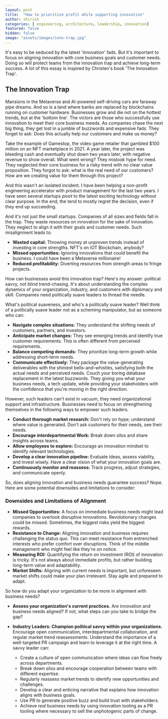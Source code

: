 ```yaml
---
layout: post
title:  "How to prioritize profit while supporting innovation"
author: shirish
categories: [ engineering, architecture, leadership, innovation]
featured: false
hidden: false
image: "assets/images/inno-trap.jpg"
---
```


It's easy to be seduced by the latest 'innovation' fads. But it's important to focus on aligning innovation with core business goals and customer needs. Doing so will protect teams from the innovation trap and achieve long-term success. A lot of this essay is inspired by Christen's book 'The Innovation Trap'.

## The Innovation Trap

Mansions in the Metaverse and AI-powered self-driving cars are faraway pipe dreams. And so is a land where banks are replaced by blockchains running on customer hardware. Businesses grow and die not on the hottest trends, but at the 'bottom line'. The victors are those who successfully use innovation to meet their core business meeds. As companies chase the next big thing, they get lost in a jumble of buzzwords and expensive fads. They forget to ask: Does this actually help our customers and make us money?

Take the example of Gamestop, the video game retailer that gambled $100 million on an NFT marketplace in 2021. A year later, the project was bleeding cash and eventually shut down two years later, with negative revenue to show overall. What went wrong? They mistook hype for need. They neglected their core business for a risky trend with no clear value proposition. They forgot to ask: what is the real need of our customers? How are we creating value for them through this project?

And this wasn't an isolated incident. I have been helping a non-profit engineering accelerator with product management for the last two years. I have seen several startups _pivot_ to the latest exciting technology without clear purpose. In the end, the tend to mostly regret the decision, even if they end up succeeding.

And it's not just the small startups. Companies of all sizes and fields fall in the trap. They waste resources on innovation for the sake of innovation. They neglect to align it with their goals and customer needs. Such misalignment leads to:

* **Wasted capital:** Throwing money at unproven trends instead of investing in core strengths. NFT's on IOT Blockchain, anybody?
* **Missed opportunities:** Ignoring innovations that could benefit the business. I could have been a Metaverse millionaire!
* **Reduced profitability:** Diverting resources from strength areas to fringe projects.

How can businesses avoid this innovation trap? Here's my answer: political savvy, not blind trend-chasing. It's about understanding the complex dynamics of your organization, industry, and customers with diplomacy and skill. Companies need politically suave leaders to thread the needle.

What's political suaveness, and who's a politically suave leader? Well think of a politically suave leader not as a scheming manipulator, but as someone who can:

* **Navigate complex situations:** They understand the shifting needs of customers, partners, and investors.
* **Anticipate market changes:** They see emerging trends and identify true customer requirements. This is often different from perceived requirements.
* **Balance competing demands:** They prioritize long-term growth while addressing short-term needs.
* **Communicate effectively:** They package the value-generating deliverables with the shiniest bells-and-whistles, satisfying both the actual needs and perceived needs. Couch your boring database replacement in the latest buzzwords. They giving you what your business needs, a tech update, while providing your stakeholders with the confidence that you're moving in the right direction.

However, such leaders can't exist in vacuum, they need organizational support and infrastructure. Businesses need to focus on strengthening themselves in the following ways to empower such leaders.

* **Conduct thorough market research:** Don't rely on hype; understand where value is generated. Don't ask customers for their needs, see their needs.
* **Encourage interdepartmental Work:** Break down silos and share insights across teams.
* **Allow employees to explore:** Encourage an innovation mindset to identify relevant technologies.
* **Develop a clear innovation pipeline:** Evaluate ideas, assess viability, and invest wisely. Have a clear vision of what your innovation goals are.
* **Continuously monitor and reassess:** Track progress, adjust strategies, and communicate openly.

So, does aligning innovation and business needs guarantee success? Nope. Here are some potential downsides and limitations to consider:

### Downsides and Limitations of Alignment

* **Missed Opportunities:** A focus on immediate business needs might lead companies to overlook disruptive innovations. Revolutionary changes could be missed. Sometimes, the biggest risks yield the biggest rewards.
* **Resistance to Change:** Aligning innovation and business  requires challenging the status quo. This can meet resistance from entrenched interests who prefer comfort over disruptions. Think of the middle management who might feel like they're on notice.
* **Measuring ROI:** Quantifying the return on investment (ROI) of innovation is tricky. It's not always about immediate profits, but rather building long-term value and adaptability.
* **Market Shifts:** Aligning with current needs is important, but unforeseen market shifts could make your plan irrelevant. Stay agile and prepared to adapt.

So how do you adapt your organization to be more in alignment with business needs?

* **Assess your organization's current practices.** Are innovation and business needs aligned? If not, what steps can you take to bridge the gap?

* **Industry Leaders: Champion political savvy within your organizations.** Encourage open communication, interdepartmental collaboration, and regular market trend reassessments. Understand the importance of a well-targeted PR campaign and learn to leverage it at the right time.  A savvy leader can:
    * Create a culture of open communication where ideas can flow freely across departments.
    * Break down silos and encourage cooperation between teams with different expertise.
    * Regularly reassess market trends to identify new opportunities and challenges.
    * Develop a clear and enticing narrative that explains how innovation aligns with business goals.
    * Use PR to generate positive buzz and build trust with stakeholders.
    * Achieve *real* business needs by using innovation tooling as a PR tooling where necessary to sell the unphotogenic parts of change.
